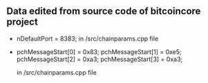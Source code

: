 ## Data edited from source code of bitcoincore project

- nDefaultPort = 8383; in /src/chainparams.cpp file

- pchMessageStart[0] = 0x83;
  pchMessageStart[1] = 0xe5;
  pchMessageStart[2] = 0xa3;
  pchMessageStart[3] = 0xa3;

  in /src/chainparams.cpp file
